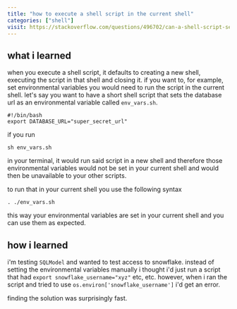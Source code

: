 ```yaml
---
title: "how to execute a shell script in the current shell"
categories: ["shell"]
visit: https://stackoverflow.com/questions/496702/can-a-shell-script-set-environment-variables-of-the-calling-shell
---
```


## what i learned
when you execute a shell script, it defaults to creating a new shell, executing the script in that shell and closing it. if you want to, for example, set environmental variables you would need to run the script in the current shell. 
let's say you want to have a short shell script that sets the database url as an environmental variable called `env_vars.sh`.
```shell
#!/bin/bash
export DATABASE_URL="super_secret_url"
```

if you run 
```shell
sh env_vars.sh
```
in your terminal, it would run said script in a new shell and therefore those environmental variables would not be set in your current shell and would then be unavailable to your other scripts.

to run that in your current shell you use the following syntax
```shell
. ./env_vars.sh
```

this way your environmental variables are set in your current shell and you can use them as expected.


## how i learned
i'm testing `SQLModel` and wanted to test access to snowflake. instead of setting the environmental variables manually i thought i'd just run a script that had `export snowflake_username="xyz"` etc, etc. 
however, when i ran the script and tried to use `os.environ['snowflake_username']` i'd get an error. 

finding the solution was surprisingly fast. 
